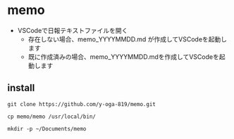 # memo
- VSCodeで日報テキストファイルを開く
  - 存在しない場合、memo_YYYYMMDD.md が作成してVSCodeを起動します
  - 既に作成済みの場合、memo_YYYYMMDD.mdを作成してVSCodeを起動します

## install
```
git clone https://github.com/y-oga-819/memo.git

cp memo/memo /usr/local/bin/

mkdir -p ~/Documents/memo
```
